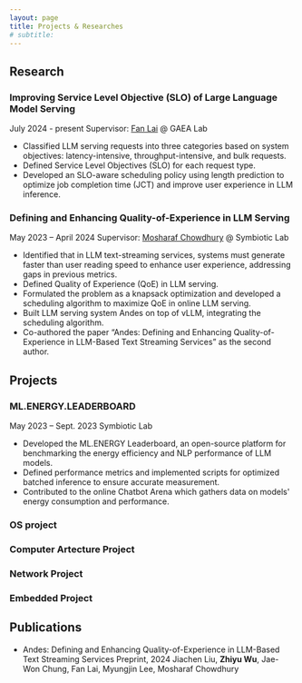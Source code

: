 ```yaml
---
layout: page
title: Projects & Researches
# subtitle: 
---
```


## Research
### Improving Service Level Objective (SLO) of Large Language Model Serving
July 2024 - present
Supervisor: [Fan Lai](https://www.fanlai.me/) @ GAEA Lab
- Classified LLM serving requests into three categories based on system objectives: latency-intensive, throughput-intensive, and bulk requests.
- Defined Service Level Objectives (SLO) for each request type.
- Developed an SLO-aware scheduling policy using length prediction to optimize job completion time (JCT) and improve user experience in LLM inference.

### Defining and Enhancing Quality-of-Experience in LLM Serving
May 2023 – April 2024
Supervisor: [Mosharaf Chowdhury](https://www.mosharaf.com/) @ Symbiotic Lab
- Identified that in LLM text-streaming services, systems must generate faster than user reading speed to enhance user experience, addressing gaps in previous metrics.
- Defined Quality of Experience (QoE) in LLM serving.
- Formulated the problem as a knapsack optimization and developed a scheduling algorithm to maximize QoE in online LLM serving.
- Built LLM serving system Andes on top of vLLM, integrating the scheduling algorithm.
- Co-authored the paper “Andes: Defining and Enhancing Quality-of-Experience in LLM-Based Text Streaming Services” as the second author.


## Projects
### ML.ENERGY.LEADERBOARD
May 2023 – Sept. 2023
Symbiotic Lab
- Developed the ML.ENERGY Leaderboard, an open-source platform for benchmarking the energy efficiency and NLP performance of LLM models.
- Defined performance metrics and implemented scripts for optimized batched inference to ensure accurate measurement.
- Contributed to the online Chatbot Arena which gathers data on models' energy consumption and performance.

### OS project

### Computer Artecture Project

### Network Project

### Embedded Project

## Publications
- Andes: Defining and Enhancing Quality-of-Experience in LLM-Based Text Streaming Services
Preprint, 2024
Jiachen Liu, **Zhiyu Wu**, Jae-Won Chung, Fan Lai, Myungjin Lee, Mosharaf Chowdhury
